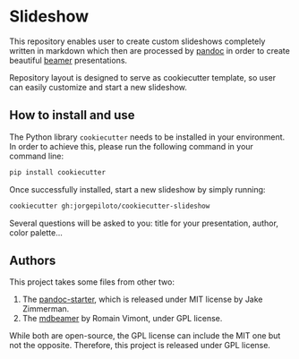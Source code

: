 Slideshow
=========

This repository enables user to create custom slideshows completely written in
markdown which then are processed by [pandoc](https://pandoc.org/) in order to
create beautiful [beamer](https://www.overleaf.com/learn/latex/beamer)
presentations.

Repository layout is designed to serve as cookiecutter template, so user can
easily customize and start a new slideshow.


How to install and use
----------------------

The Python library `cookiecutter` needs to be installed in your environment. In
order to achieve this, please run the following command in your command line:

```bash
pip install cookiecutter
```

Once successfully installed, start a new slideshow by simply running:

```bash
cookiecutter gh:jorgepiloto/cookiecutter-slideshow
```

Several questions will be asked to you: title for your presentation, author,
color palette...


Authors
-------

This project takes some files from other two:

1. The [pandoc-starter](https://github.com/rom1v/mdbeamer), which is released
   under MIT license by Jake Zimmerman.
2. The [mdbeamer](https://github.com/rom1v/mdbeamer) by Romain Vimont, under GPL
   license.

While both are open-source, the GPL license can include the MIT one but not the
opposite. Therefore, this project is released under GPL license. 

